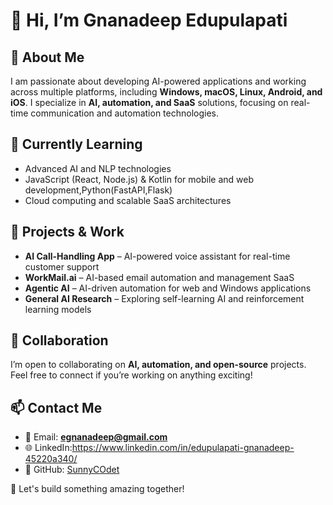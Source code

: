 # 👋 Hi, I’m Gnanadeep Edupulapati 

## 👀 About Me  
I am passionate about developing AI-powered applications and working across multiple platforms, including **Windows, macOS, Linux, Android, and iOS**. I specialize in **AI, automation, and SaaS** solutions, focusing on real-time communication and automation technologies.  

## 🌱 Currently Learning  
- Advanced AI and NLP technologies  
- JavaScript (React, Node.js) & Kotlin for mobile and web development,Python(FastAPI,Flask)  
- Cloud computing and scalable SaaS architectures  

## 💼 Projects & Work  
- **AI Call-Handling App** – AI-powered voice assistant for real-time customer support  
- **WorkMail.ai** – AI-based email automation and management SaaS  
- **Agentic AI** – AI-driven automation for web and Windows applications  
- **General AI Research** – Exploring self-learning AI and reinforcement learning models  

## 💞️ Collaboration  
I’m open to collaborating on **AI, automation, and open-source** projects. Feel free to connect if you’re working on anything exciting!  

## 📫 Contact Me  
- 📧 Email: **egnanadeep@gmail.com**  
- 🌐 LinkedIn:https://www.linkedin.com/in/edupulapati-gnanadeep-45220a340/  
- 🐙 GitHub: [SunnyCOdet](https://github.com/SunnyCOdet)  

🚀 Let's build something amazing together!  
